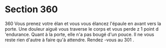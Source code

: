 # Section 360

360
Vous prenez votre élan et vous vous élancez l'épaule en avant
vers la porte. Une douleur aiguë vous traverse le corps et vous
perde z 1 point d 'endurance. Quant à la porte, elle n'a pas bougé
d'un pouce. Il ne vous reste rien d'autre à faire qu'à attendre.
Rendez -vous au 301 .
